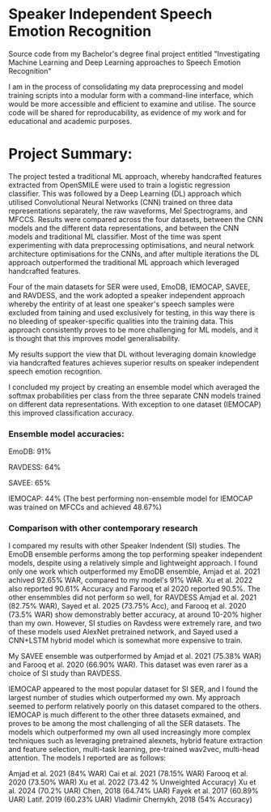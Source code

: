 # Speaker Independent Speech Emotion Recognition
Source code from my Bachelor's degree final project entitled "Investigating Machine Learning and Deep Learning approaches to Speech Emotion Recognition"

I am in the process of consolidating my data preprocessing and model training scripts into a modular form with a command-line interface, which would be more accessible and efficient to examine and utilise. The source code will be shared for reproducability, as evidence of my work and for educational and academic purposes. 

# Project Summary: 

The project tested a traditional ML approach, whereby handcrafted features extracted from OpenSMILE were used to train a logistic regression classifier. This was followed by a Deep Learning (DL) approach which utilised Convolutional Neural Networks (CNN) trained on three data representations separately, the raw waveforms, Mel Spectrograms, and MFCCS.
Results were compared across the four datasets, between the CNN models and the different data representations, and between the CNN models and traditional ML classifier.
Most of the time was spent experimenting with data preprocessing optimisations, and neural network architecture optimisations for the CNNs, and after multiple iterations the DL approach outperformed the traditional ML approach which leveraged handcrafted features. 

Four of the main datasets for SER were used, EmoDB, IEMOCAP, SAVEE, and RAVDESS, and the work adopted a speaker independent approach whereby the entirity of at least one speaker's speech samples were excluded from taining and used exclusively for testing, in this way there is no bleeding of speaker-specific qualities into the training data. This approach consistently proves to be more challenging for ML models, and it is thought that this improves model generalisability.

My results support the view that DL without leveraging domain knowledge via handcrafted features achieves superior results on speaker independent speech emotion recogntion. 

I concluded my project by creating an ensemble model which averaged the softmax probabilities per class from the three separate CNN models trained on different data representations. With exception to one dataset (IEMOCAP) this improved classification accuracy. 

### Ensemble model accuracies:

EmoDB: 91%

RAVDESS: 64%

SAVEE: 65%

IEMOCAP: 44% (The best performing non-ensemble model for IEMOCAP was trained on MFCCs and achieved 48.67%) 

### Comparison with other contemporary research

I compared my results with other Speaker Indendent (SI) studies. The EmoDB ensemble performs among the top performing speaker independent models, despite using a relatively simple and lightweight approach. I found only one work which outperformed my EmoDB ensemble, Amjad et al. 2021 achived 92.65% WAR, compared to my model's 91% WAR. Xu et al. 2022 also reported 90.61% Accuracy and Farooq et al 2020 reported 90.5%. 
The other ensemmbles did not perform so well, for RAVDESS Amjad et al. 2021 (82.75% WAR), Sayed et al. 2025 (73.75% Acc), and Farooq et al. 2020 (73.5% WAR) show demonstrably better accuracy, at around 10-20% higher than my own. However, SI studies on Ravdess were extremely rare, and two of these models used AlexNet pretrained network, and Sayed used a CNN+LSTM hybrid model which is somewhat more expensive to train. 

My SAVEE ensemble was outperformed by Amjad et al. 2021 (75.38% WAR) and Farooq et al. 2020 (66.90% WAR). This dataset was even rarer as a choice of SI study than RAVDESS. 

IEMOCAP appeared to the most popular dataset for SI SER, and I found the largest number of studies which outperformed my own. My approach seemed to perform relatively poorly on this dataset compared to the others. IEMOCAP is much different to the other three datasets exmained, and proves to be among the most challenging of all the SER datasets. The models which outperformed my own all used increasingly more complex techniques such as leveraging pretrained alexnets, hybrid feature extraction and feature selection, multi-task learning, pre-trained wav2vec, multi-head attention. The models I reported are as follows:

Amjad et al. 2021 (84% WAR)
Cai et al. 2021 (78.15% WAR)
Farooq et al. 2020 (73.50% WAR)
Xu et al. 2022 (73.42 % Unweighted Accuracy)
Xu et al. 2024 (70.2% UAR)
Chen, 2018 (64.74% UAR)
Fayek et al. 2017 (60.89% UAR)
Latif. 2019 (60.23% UAR)
Vladimir Chernykh, 2018 (54% Accuracy)

